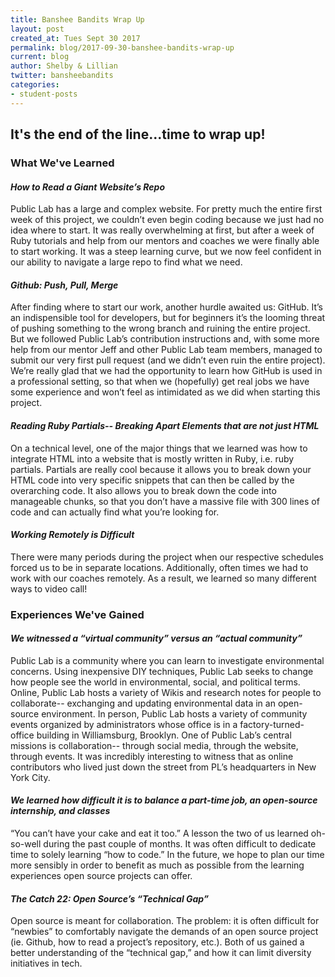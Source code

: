 ```yaml
---
title: Banshee Bandits Wrap Up
layout: post
created_at: Tues Sept 30 2017
permalink: blog/2017-09-30-banshee-bandits-wrap-up
current: blog
author: Shelby & Lillian
twitter: bansheebandits
categories:
- student-posts
---
```


## It's the end of the line...time to wrap up!

### What We've Learned

#### *How to Read a Giant Website’s Repo*

Public Lab has a large and complex website. For pretty much the entire first week of this project, we couldn’t even begin coding because we just had no idea where to start. It was really overwhelming at first, but after a week of Ruby tutorials and help from our mentors and coaches we were finally able to start working. It was a steep learning curve, but we now feel confident in our ability to navigate a large repo to find what we need.

#### *Github: Push, Pull, Merge*

After finding where to start our work, another hurdle awaited us: GitHub. It’s an indispensible tool for developers, but for beginners it’s the looming threat of pushing something to the wrong branch and ruining the entire project. But we followed Public Lab’s contribution instructions and, with some more help from our mentor Jeff and other Public Lab team members, managed to submit our very first pull request (and we didn’t even ruin the entire project). We’re really glad that we had the opportunity to learn how GitHub is used in a professional setting, so that when we (hopefully) get real jobs we have some experience and won’t feel as intimidated as we did when starting this project.

#### *Reading Ruby Partials-- Breaking Apart Elements that are not just HTML*

On a technical level, one of the major things that we learned was how to integrate HTML into a website that is mostly written in Ruby, i.e. ruby partials. Partials are really cool because it allows you to break down your HTML code into very specific snippets that can then be called by the overarching code. It also allows you to break down the code into manageable chunks, so that you don’t have a massive file with 300 lines of code and can actually find what you’re looking for.

#### *Working Remotely is Difficult*

There were many periods during the project when our respective schedules forced us to be in separate locations. Additionally, often times we had to work with our coaches remotely. As a result, we learned so many different ways to video call!


### Experiences We've Gained

#### *We witnessed a “virtual community” versus an “actual community”*

Public Lab is a community where you can learn to investigate environmental concerns. Using inexpensive DIY techniques, Public Lab seeks to change how people see the world in environmental, social, and political terms. Online, Public Lab hosts a variety of Wikis and research notes for people to collaborate-- exchanging and updating environmental data in an open-source environment. In person, Public Lab hosts a variety of community events organized by administrators whose office is in a factory-turned-office building in Williamsburg, Brooklyn. One of Public Lab’s central missions is collaboration-- through social media, through the website, through events. It was incredibly interesting to witness that as online contributors who lived just down the street from PL’s headquarters in New York City. 

#### *We learned how difficult it is to balance a part-time job, an open-source internship, and classes*

“You can’t have your cake and eat it too.” A lesson the two of us learned oh-so-well during the past couple of months. It was often difficult to dedicate time to solely learning “how to code.” In the future, we hope to plan our time more sensibly in order to benefit as much as possible from the learning experiences open source projects can offer.

#### *The Catch 22: Open Source’s “Technical Gap”*

Open source is meant for collaboration. The problem: it is often difficult for “newbies” to comfortably navigate the demands of an open source project (ie. Github, how to read a project’s repository, etc.). Both of us gained a better understanding of the “technical gap,” and how it can limit diversity initiatives in tech. 

